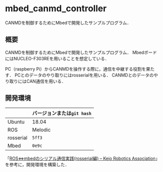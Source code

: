 # mbed_canmd_controller

CANMDを制御するためにMbedで開発したサンプルプログラム．

## 概要

CANMDを制御するためにMbedで開発したサンプルプログラム．
MbedボードにはNUCLEO-F303REを用いることを想定している．

PC（raspberry Pi）からCANMDを操作する際に，通信を中継する役割を果たす．
PCとのデータのやり取りにはrosserialを用いる．
CANMDとのデータのやり取りにはCAN通信を用いる．

## 開発環境

|           | バージョンまたは`git hash` |
| --------- | -------------------------- |
| Ubuntu    | 18.04                      |
| ROS       | Melodic                    |
| rosserial | `5ff3`                     |
| Mbed      | `0e9c`                     |

「[ROS⇔mbedのシリアル通信実践(rosserial編) – Keio Robotics Association](https://keiorogiken.wordpress.com/2020/12/16/ros%E2%87%94mbed%E3%81%AE%E3%82%B7%E3%83%AA%E3%82%A2%E3%83%AB%E9%80%9A%E4%BF%A1%E5%AE%9F%E8%B7%B5rosserial%E7%B7%A8/)」を参考に，開発環境を構築した．
